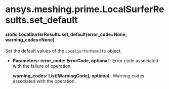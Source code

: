<a id="ansys-meshing-prime-localsurferresults-set-default"></a>

# ansys.meshing.prime.LocalSurferResults.set_default

<a id="ansys.meshing.prime.LocalSurferResults.set_default"></a>

#### *static* LocalSurferResults.set_default(error_code=None, warning_codes=None)

Set the default values of the `LocalSurferResults` object.

* **Parameters:**
  **error_code: ErrorCode, optional**
  : Error code associated with the failure of operation.

  **warning_codes: List[WarningCode], optional**
  : Warning codes associated with the operation.

<!-- !! processed by numpydoc !! -->
